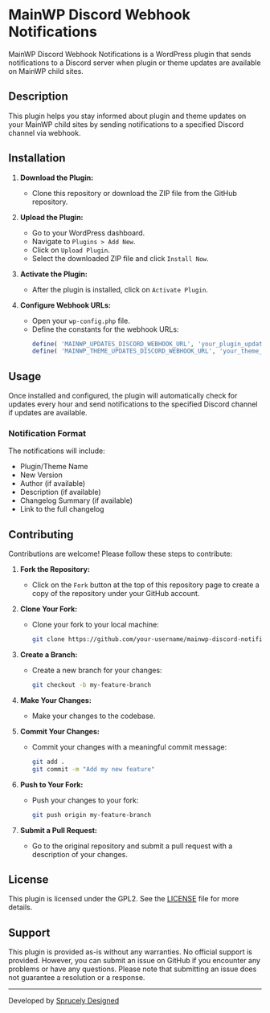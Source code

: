 # MainWP Discord Webhook Notifications

MainWP Discord Webhook Notifications is a WordPress plugin that sends notifications to a Discord server when plugin or theme updates are available on MainWP child sites.

## Description

This plugin helps you stay informed about plugin and theme updates on your MainWP child sites by sending notifications to a specified Discord channel via webhook.

## Installation

1. **Download the Plugin:**
   - Clone this repository or download the ZIP file from the GitHub repository.

2. **Upload the Plugin:**
   - Go to your WordPress dashboard.
   - Navigate to `Plugins > Add New`.
   - Click on `Upload Plugin`.
   - Select the downloaded ZIP file and click `Install Now`.

3. **Activate the Plugin:**
   - After the plugin is installed, click on `Activate Plugin`.

4. **Configure Webhook URLs:**
   - Open your `wp-config.php` file.
   - Define the constants for the webhook URLs:
     ```php
     define( 'MAINWP_UPDATES_DISCORD_WEBHOOK_URL', 'your_plugin_updates_webhook_url' );
     define( 'MAINWP_THEME_UPDATES_DISCORD_WEBHOOK_URL', 'your_theme_updates_webhook_url' );
     ```

## Usage

Once installed and configured, the plugin will automatically check for updates every hour and send notifications to the specified Discord channel if updates are available.

### Notification Format

The notifications will include:
- Plugin/Theme Name
- New Version
- Author (if available)
- Description (if available)
- Changelog Summary (if available)
- Link to the full changelog

## Contributing

Contributions are welcome! Please follow these steps to contribute:

1. **Fork the Repository:**
   - Click on the `Fork` button at the top of this repository page to create a copy of the repository under your GitHub account.

2. **Clone Your Fork:**
   - Clone your fork to your local machine:
     ```sh
     git clone https://github.com/your-username/mainwp-discord-notifications.git
     ```

3. **Create a Branch:**
   - Create a new branch for your changes:
     ```sh
     git checkout -b my-feature-branch
     ```

4. **Make Your Changes:**
   - Make your changes to the codebase.

5. **Commit Your Changes:**
   - Commit your changes with a meaningful commit message:
     ```sh
     git add .
     git commit -m "Add my new feature"
     ```

6. **Push to Your Fork:**
   - Push your changes to your fork:
     ```sh
     git push origin my-feature-branch
     ```

7. **Submit a Pull Request:**
   - Go to the original repository and submit a pull request with a description of your changes.

## License

This plugin is licensed under the GPL2. See the [LICENSE](LICENSE) file for more details.

## Support

This plugin is provided as-is without any warranties. No official support is provided. However, you can submit an issue on GitHub if you encounter any problems or have any questions. Please note that submitting an issue does not guarantee a resolution or a response.

---

Developed by [Sprucely Designed](https://www.sprucely.net)
